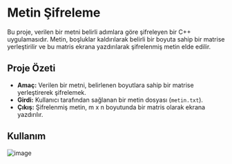 # Metin Şifreleme

Bu proje, verilen bir metni belirli adımlara göre şifreleyen bir C++ uygulamasıdır. Metin, boşluklar kaldırılarak belirli bir boyuta sahip bir matrise yerleştirilir ve bu matris ekrana yazdırılarak şifrelenmiş metin elde edilir.

## Proje Özeti

- **Amaç:** Verilen bir metni, belirlenen boyutlara sahip bir matrise yerleştirerek şifrelemek.
- **Girdi:** Kullanıcı tarafından sağlanan bir metin dosyası (`metin.txt`).
- **Çıkış:** Şifrelenmiş metin, m x n boyutunda bir matris olarak ekrana yazdırılır.

## Kullanım

![image](https://github.com/user-attachments/assets/56ed3e50-b388-4e3b-a002-a46ec66a254c)
